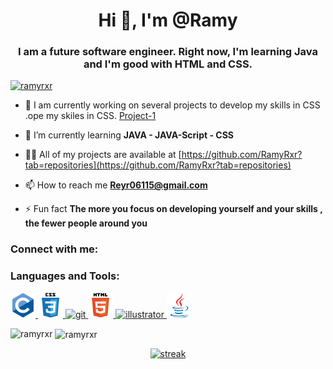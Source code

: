 <h1 align="center">Hi 👋, I'm @Ramy</h1>
<h3 align="center">I am a future software engineer. Right now, I'm learning Java and I'm good with HTML and CSS.</h3>

<p align="left"> <a href="https://github.com/ryo-ma/github-profile-trophy"><img src="https://github-profile-trophy.vercel.app/?username=ramyrxr" alt="ramyrxr" /></a> </p>

- 🔭 I am currently working on several projects to develop my skills in CSS .ope my skiles in CSS. [Project-1](https://ramyrxr.github.io/Project-3/)

- 🌱 I’m currently learning **JAVA - JAVA-Script - CSS**

- 👨‍💻 All of my projects are available at [https://github.com/RamyRxr?tab=repositories](https://github.com/RamyRxr?tab=repositories)

- 📫 How to reach me **Reyr06115@gmail.com**

- ⚡ Fun fact **The more you focus on developing yourself and your skills , the fewer people around you**

<h3 align="left">Connect with me:</h3>
<p align="left">
</p>

<h3 align="left">Languages and Tools:</h3>
<p align="left"> <a href="https://www.cprogramming.com/" target="_blank" rel="noreferrer"> <img src="https://raw.githubusercontent.com/devicons/devicon/master/icons/c/c-original.svg" alt="c" width="40" height="40"/> </a> <a href="https://www.w3schools.com/css/" target="_blank" rel="noreferrer"> <img src="https://raw.githubusercontent.com/devicons/devicon/master/icons/css3/css3-original-wordmark.svg" alt="css3" width="40" height="40"/> </a> <a href="https://git-scm.com/" target="_blank" rel="noreferrer"> <img src="https://www.vectorlogo.zone/logos/git-scm/git-scm-icon.svg" alt="git" width="40" height="40"/> </a> <a href="https://www.w3.org/html/" target="_blank" rel="noreferrer"> <img src="https://raw.githubusercontent.com/devicons/devicon/master/icons/html5/html5-original-wordmark.svg" alt="html5" width="40" height="40"/> </a> <a href="https://www.adobe.com/in/products/illustrator.html" target="_blank" rel="noreferrer"> <img src="https://www.vectorlogo.zone/logos/adobe_illustrator/adobe_illustrator-icon.svg" alt="illustrator" width="40" height="40"/> </a> <a href="https://www.java.com" target="_blank" rel="noreferrer"> <img src="https://raw.githubusercontent.com/devicons/devicon/master/icons/java/java-original.svg" alt="java" width="40" height="40"/> </a> </p>

<p><img align="left" src="https://github-readme-stats.vercel.app/api/top-langs?username=ramyrxr&show_icons=true&locale=en&layout=compact" alt="ramyrxr" /></p>
<p>&nbsp;<img align="center" src="https://github-readme-stats.vercel.app/api?username=ramyrxr&show_icons=true&locale=en" alt="ramyrxr" /></p>




<p align="center">
  <a href="https://github.com/RamyRxr">      
<img title="stats" alt="streak" src="https://github-readme-streak-stats.herokuapp.com/?user=RamyRxr&theme=dark&hide_border=true&stroke=f53b3b"/>
</a> 
</p>


<!---
RamyRxr/RamyRxr is a ✨ special ✨ repository because its `README.md` (this file) appears on your GitHub profile.
You can click the Preview link to take a look at your changes.
--->
